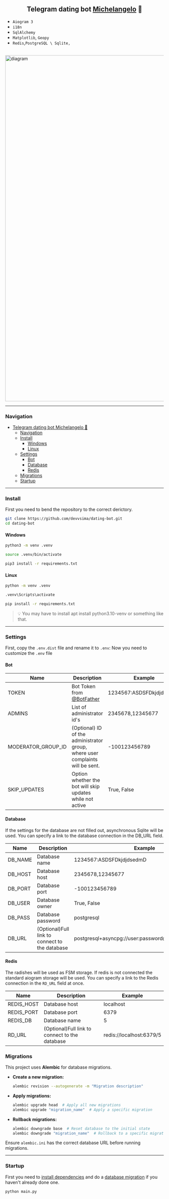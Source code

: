 ## <center>Telegram dating bot [Michelangelo](https://t.me/michalangelo_bot?start=Oj0wd) 💞</center>
- `Aiogram 3`
- `i18n`
- `SqlAlchemy`
- `Matplotlib`, `Geopy`
- `Redis`,` PostgreSQL \ Sqlite, `
<p align="center">

  <img src="https://i.ibb.co/PGwpsJGp/Screenshot-62.png" alt="diagram" width="1100">

</p>

---
### Navigation

- [Telegram dating bot Michelangelo 💞](#telegram-dating-bot-michelangelo-)
  - [Navigation](#navigation)
  - [Install](#install)
    - [Windows](#windows)
    - [Linux](#linux)
  - [Settings](#settings)
    - [Bot](#bot)
    - [Database](#database)
    - [Redis](#redis)
  - [Migrations](#migrations)
  - [Startup](#startup)

---
### Install
First you need to bend the repository to the correct derictory.

```bash
git clone https://github.com/devvsima/dating-bot.git
cd dating-bot
```
#### Windows

```bash
python3 -m venv .venv

source .venv/bin/activate

pip3 install -r requirements.txt
```
#### Linux

```bash
python -m venv .venv

.venv\Scripts\activate

pip install -r requirements.txt
```

> 💡 You may have to install apt install python3.10-venv or something like that.

---
### Settings

First, copy the `.env.dist` file and rename it to `.env`:
Now you need to customize the `.env` file
#### Bot

| <center>Name</center> | <center>Description</center>                                                  | <center>Example</center> |
| --------------------- | ----------------------------------------------------------------------------- | ------------------------ |
| TOKEN                 | Bot Token from [@BotFather](https://t.me/BotFather)                           | 1234567:ASDSFDkjdjdsedmD |
| ADMINS                | List of administrator id's                                                    | 2345678,12345677         |
| MODERATOR_GROUP_ID    | (Optional) ID of the administrator group, where user complaints will be sent. | -100123456789            |
| SKIP_UPDATES          | Option whether the bot will skip updates while not active                     | True, False              |

#### Database
If the settings for the database are not filled out, asynchronous Sqlite will be used.
You can specify a link to the database connection in the DB_URL field.

| <center>Name</center> | <center>Description</center>                   | <center>Example</center>                               |
| --------------------- | ---------------------------------------------- | ------------------------------------------------------ |
| DB_NAME               | Database name                                  | 1234567:ASDSFDkjdjdsedmD                               |
| DB_HOST               | Database host                                  | 2345678,12345677                                       |
| DB_PORT               | Database port                                  | -100123456789                                          |
| DB_USER               | Database owner                                 | True, False                                            |
| DB_PASS               | Database password                              | postgresql                                             |
| DB_URL                | (Optional)Full link to connect to the database | postgresql+asyncpg://user:password@localhost:port/name |


#### Redis
The radishes will be used as FSM storage. If redis is not connected the standard aiogram storage will be used.
You can specify a link to the Redis connection in the `RD_URL` field at once.

| <center>Name</center> | <center>Description</center>                   | <center>Example</center> |
| --------------------- | ---------------------------------------------- | ------------------------ |
| REDIS_HOST            | Database host                                  | localhost                |
| REDIS_PORT            | Database port                                  | 6379                     |
| REDIS_DB              | Database name                                  | 5                        |
| RD_URL                | (Optional)Full link to connect to the database | redis://localhost:6379/5 |

### Migrations

This project uses **Alembic** for database migrations.

- **Create a new migration:**

    ```sh
    alembic revision --autogenerate -m "Migration description"
    ```

- **Apply migrations:**

    ```sh
    alembic upgrade head  # Apply all new migrations
    alembic upgrade "migration_name"  # Apply a specific migration
    ```

- **Rollback migrations:**

    ```sh
    alembic downgrade base  # Reset database to the initial state
    alembic downgrade "migration_name"  # Rollback to a specific migration
    ```


Ensure `alembic.ini` has the correct database URL before running migrations.


---
### Startup

First you need to [install dependencies](#Install) and do a [database migration](#Migrations) if you haven't already done one.

```bash
python main.py
```
